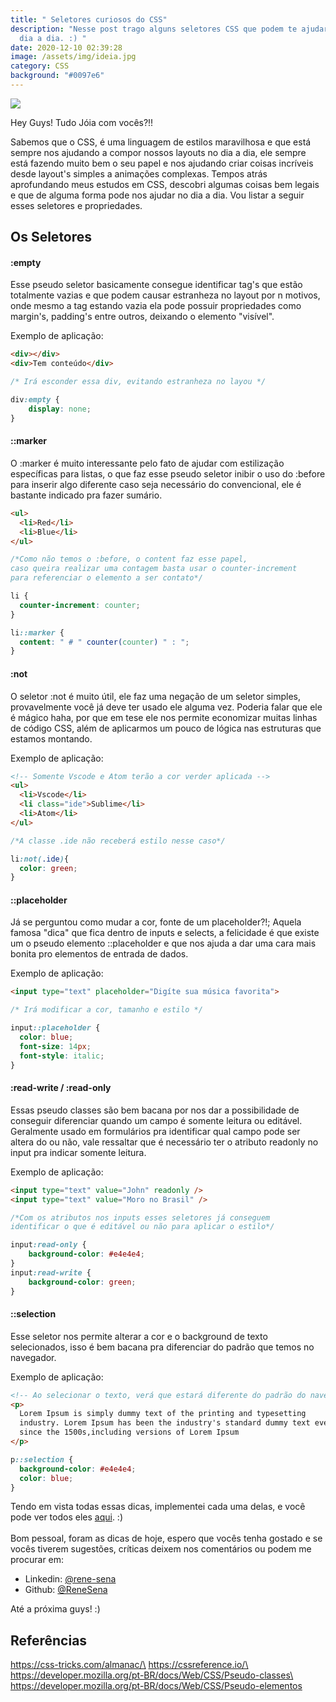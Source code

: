 ```yaml
---
title: " Seletores curiosos do CSS"
description: "Nesse post trago alguns seletores CSS que podem te ajudar no seu
  dia a dia. :) "
date: 2020-12-10 02:39:28
image: /assets/img/ideia.jpg
category: CSS
background: "#0097e6"
---
```

![](/assets/img/ideia.jpg)

Hey Guys! Tudo Jóia com vocês?!!

Sabemos que o CSS, é uma linguagem de estilos maravilhosa e que está sempre nos ajudando a compor nossos layouts no dia a dia, ele sempre está fazendo muito bem o seu papel e nos ajudando criar coisas incríveis desde layout's simples a animações complexas. Tempos atrás aprofundando meus estudos em CSS, descobri algumas coisas bem legais e que de alguma forma pode nos ajudar no dia a dia. Vou listar a seguir esses seletores e propriedades.

## **Os Seletores**

#### **:empty**

Esse pseudo seletor basicamente consegue identificar tag's que estão totalmente vazias e que podem causar estranheza no layout por n motivos, onde mesmo a tag estando vazia ela pode possuir propriedades como margin's, padding's entre outros, deixando o elemento "visível".

Exemplo de aplicação:

```html
<div></div>
<div>Tem conteúdo</div>
```

```css
/* Irá esconder essa div, evitando estranheza no layou */

div:empty {
	display: none;
}
```

#### ::marker

O :marker é muito interessante pelo fato de ajudar com estilização específicas para listas, o que faz esse pseudo seletor inibir o uso do :before para inserir algo diferente caso seja necessário do convencional, ele é bastante indicado pra fazer sumário.

```html
<ul>
  <li>Red</li>
  <li>Blue</li>
</ul>
```

```css
/*Como não temos o :before, o content faz esse papel, 
caso queira realizar uma contagem basta usar o counter-increment 
para referenciar o elemento a ser contato*/

li {
  counter-increment: counter;
}

li::marker {
  content: " # " counter(counter) " : ";
}
```

#### :not

O seletor :not é muito útil, ele faz uma negação de um seletor simples, provavelmente você já deve ter usado ele alguma vez. Poderia falar que ele é mágico haha, por que em tese ele nos permite economizar muitas linhas de código CSS, além de aplicarmos um pouco de lógica nas estruturas que estamos montando.

Exemplo de aplicação:

```html
<!-- Somente Vscode e Atom terão a cor verder aplicada -->
<ul>
  <li>Vscode</li>
  <li class="ide">Sublime</li>
  <li>Atom</li>
</ul>
```

```css
/*A classe .ide não receberá estilo nesse caso*/

li:not(.ide){
  color: green;
}
```

#### **::placeholder**

Já se perguntou como mudar a cor, fonte de um placeholder?!; Aquela famosa "dica" que fica dentro de inputs e selects, a felicidade é que existe um o pseudo elemento ::placeholder e que nos ajuda a dar uma cara mais bonita pro elementos de entrada de dados. 

Exemplo de aplicação:

```html
<input type="text" placeholder="Digíte sua música favorita">
```

```css
/* Irá modificar a cor, tamanho e estilo */

input::placeholder {
  color: blue;
  font-size: 14px;
  font-style: italic;
}
```

#### **:read-write / :read-only**

Essas pseudo classes são bem bacana por nos dar a possibilidade de conseguir diferenciar quando um campo é somente leitura ou editável. Geralmente usado em formulários pra identificar qual campo pode ser altera do ou não, vale ressaltar que é necessário ter o atributo readonly no input pra indicar somente leitura.

Exemplo de aplicação:

```html
<input type="text" value="John" readonly />
<input type="text" value="Moro no Brasil" />  
```

```css
/*Com os atributos nos inputs esses seletores já conseguem 
identificar o que é editável ou não para aplicar o estilo*/

input:read-only {
	background-color: #e4e4e4;
}
input:read-write {
	background-color: green;
}
```

#### **::selection**

Esse seletor nos permite alterar a cor e o background de texto selecionados, isso é bem bacana pra diferenciar do padrão que temos no navegador.

Exemplo de aplicação:

```html
<!-- Ao selecionar o texto, verá que estará diferente do padrão do navegador-->
<p>
  Lorem Ipsum is simply dummy text of the printing and typesetting 
  industry. Lorem Ipsum has been the industry's standard dummy text ever 
  since the 1500s,including versions of Lorem Ipsum
</p>
```

```css
p::selection {
  background-color: #e4e4e4;
  color: blue;
}
```

Tendo em vista todas essas dicas, implementei cada uma delas, e você pode ver todos eles [aqui](https://codepen.io/ReneSena/full/VwKmLPG). :)\
\
Bom pessoal, foram as dicas de hoje, espero que vocês tenha gostado e se vocês tiverem sugestões, críticas deixem nos comentários ou podem me procurar em:

* Linkedin: [@rene-sena](https://br.linkedin.com/in/rene-sena)
* Github: [@ReneSena](https://github.com/ReneSena)

Até a próxima guys! :)

## Referências

https://css-tricks.com/almanac/\
https://cssreference.io/\
https://developer.mozilla.org/pt-BR/docs/Web/CSS/Pseudo-classes\
https://developer.mozilla.org/pt-BR/docs/Web/CSS/Pseudo-elementos